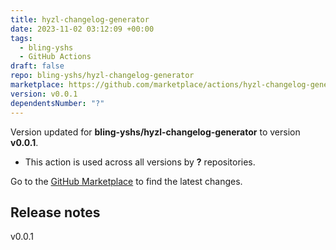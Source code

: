 ```yaml
---
title: hyzl-changelog-generator
date: 2023-11-02 03:12:09 +00:00
tags:
  - bling-yshs
  - GitHub Actions
draft: false
repo: bling-yshs/hyzl-changelog-generator
marketplace: https://github.com/marketplace/actions/hyzl-changelog-generator
version: v0.0.1
dependentsNumber: "?"
---
```



Version updated for **bling-yshs/hyzl-changelog-generator** to version **v0.0.1**.
- This action is used across all versions by **?** repositories.

Go to the [GitHub Marketplace](https://github.com/marketplace/actions/hyzl-changelog-generator) to find the latest changes.

## Release notes

v0.0.1
